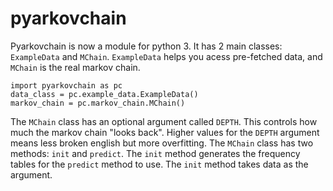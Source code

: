 # pyarkovchain
Pyarkovchain is now a module for python 3. It has 2 main classes: `ExampleData` and `MChain`. `ExampleData` helps you acess pre-fetched data, and `MChain` is the real markov chain.

```
import pyarkovchain as pc
data_class = pc.example_data.ExampleData()
markov_chain = pc.markov_chain.MChain()
```

The `MChain` class has an optional argument called `DEPTH`. This controls how much the markov chain "looks back". Higher values for the `DEPTH` argument means less broken english but more overfitting. The `MChain` class has two methods: `init` and `predict`. The `init` method generates the frequency tables for the `predict` method to use. The `init` method takes data as the argument.
